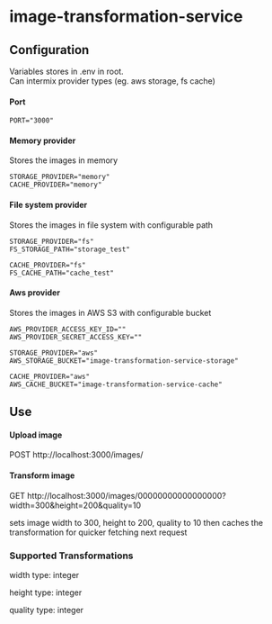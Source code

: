 # image-transformation-service


## Configuration

Variables stores in .env in root.  
Can intermix provider types (eg. aws storage, fs cache)

#### Port

```
PORT="3000"

```

#### Memory provider

Stores the images in memory

```
STORAGE_PROVIDER="memory"
CACHE_PROVIDER="memory"
```

#### File system provider

Stores the images in file system with configurable path

```
STORAGE_PROVIDER="fs"
FS_STORAGE_PATH="storage_test"

CACHE_PROVIDER="fs"
FS_CACHE_PATH="cache_test"
```

#### Aws provider

Stores the images in AWS S3 with configurable bucket

```
AWS_PROVIDER_ACCESS_KEY_ID=""
AWS_PROVIDER_SECRET_ACCESS_KEY=""

STORAGE_PROVIDER="aws"
AWS_STORAGE_BUCKET="image-transformation-service-storage"

CACHE_PROVIDER="aws"
AWS_CACHE_BUCKET="image-transformation-service-cache"
```



## Use

#### Upload image
POST
http://localhost:3000/images/

#### Transform image
GET
http://localhost:3000/images/00000000000000000?width=300&height=200&quality=10

sets image width to 300, height to 200, quality to 10 then caches the transformation for quicker fetching next request

### Supported Transformations

width
type: integer

height
type: integer

quality
type: integer


